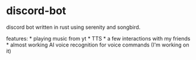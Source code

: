 # discord-bot

discord bot written in rust using serenity and songbird.

features:
    * playing music from yt
    * TTS
    * a few interactions with my friends
    * almost working AI voice recognition for voice commands (I'm working on it)   
